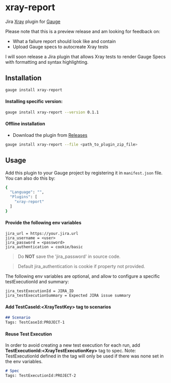 # xray-report 
  
Jira [Xray](https://www.getxray.app/) plugin for [Gauge](http://gauge.org)  

Please note that this is a preview release and am looking for feedback on:

- What a failure report should look like and contain
- Upload Gauge specs to autocreate Xray tests

I will soon release a Jira plugin that allows Xray tests to render Gauge Specs with formatting and syntax highlighting. 

Installation
------------

```bash
gauge install xray-report
```

#### Installing specific version:

```bash
gauge install xray-report --version 0.1.1
```

#### Offline installation
* Download the plugin from [Releases](https://github.com/jbadeau/xray-report/releases)

```bash
gauge install xray-report --file <path_to_plugin_zip_file>
```

Usage
-----

Add this plugin to your Gauge project by registering it in `manifest.json` file. You can also do this by:

```bash
{
  "Language": "",
  "Plugins": [
    "xray-report"
  ]
}
```

#### Provide the following env variables
```properties
jira_url = https://your.jira.url
jira_username = <user>
jira_password = <password>
jira_authentication = cookie/basic
```
> Do **NOT** save the 'jira_password' in source code. 

> Default jira_authentication is cookie if property not provided.

The following env variables are optional, and allow to configure a specific testExecutionId and summary:

```properties
jira_testExecutionId = JIRA_ID
jira_testExecutionSummary = Expected JIRA issue summary
```

#### Add **TestCaseId:\<XrayTestKey>** tag to scenarios

```markdown  
## Scenario
Tags: TestCaseId:PROJECT-1
```

#### Reuse Test Execution

In order to avoid creating a new test execution for each run, add **TestExecutionId:\<XrayTestExecutionKey>** tag to spec.
Note: TestExecutionId defined in the tag will only be used if there was none set in the env variables. 

```markdown  
# Spec
Tags: TestExecutionId:PROJECT-2
```
